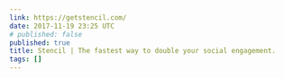 ```yaml
---
link: https://getstencil.com/
date: 2017-11-19 23:25 UTC
# published: false
published: true
title: Stencil | The fastest way to double your social engagement.
tags: []
---
```



